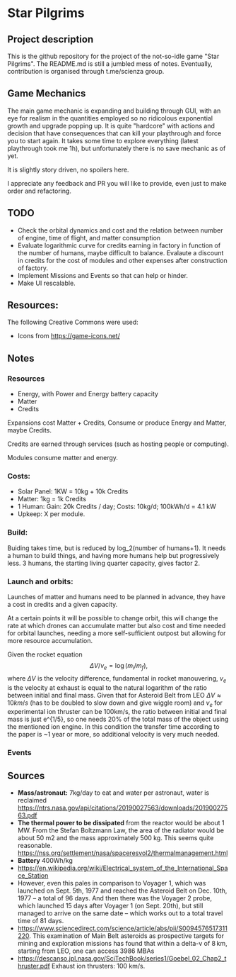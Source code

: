 # Star Pilgrims

## Project description

This is the github repository for the project of the not-so-idle game "Star Pilgrims".
The README.md is still a jumbled mess of notes. Eventually, contribution is organised through t.me/scienza group.

## Game Mechanics

The main game mechanic is expanding and building through GUI, with an eye for realism in the quantities employed so no ridicolous exponential growth and upgrade popping up. It is quite "hardcore" with actions and decision that have consequences that can kill your playthrough and force you to start again. 
It takes some time to explore everything (latest playthrough took me 1h), but unfortunately there is no save mechanic as of yet.

It is slightly story driven, no spoilers here.

I appreciate any feedback and PR you will like to provide, even just to make order and refactoring.

## TODO

- Check the orbital dynamics and cost and the relation between number of engine, time of flight, and matter consumption
- Evaluate logarithmic curve for credits earning in factory in function of the number of humans, maybe difficult to balance. Evalaute a discount in credits for the cost of modules and other expenses after construction of factory.
- Implement Missions and Events so that can help or hinder.
- Make UI rescalable.

## Resources:

The following Creative Commons were used:

- Icons from https://game-icons.net/

## Notes

### Resources

- Energy, with Power and Energy battery capacity
- Matter
- Credits

Expansions cost Matter + Credits, Consume or produce Energy and Matter, maybe Credits.

Credits are earned through services (such as hosting people or computing).

Modules consume matter and energy.

### Costs:
	
- Solar Panel: 1KW = 10kg + 10k Credits
- Matter: 1kg = 1k Credits
- 1 Human: Gain: 20k Credits / day; Costs: 10kg/d; 100kWh/d = 4.1 kW
- Upkeep: X per module.

### Build:

Buiding takes time, but is reduced by log_2(number of humans+1). It needs a human to build things, and having more humans help but progressively less. 3 humans, the starting living quarter capacity, gives factor 2.

### Launch and orbits:

Launches of matter and humans need to be planned in advance, they have a cost in credits and a given capacity.

At a certain points it will be possible to change orbit, this will change the rate at which drones can accumulate matter but also cost and time needed for orbital launches, needing a more self-sufficient outpost but allowing for more resource accumulation.

Given the rocket equation
$$ \Delta V/v_e = \log (m_i/m_f),$$
where $\Delta V$ is the velocity difference, fundamental in rocket manouvering, $v_e$ is the velocity at exhaust is equal to the natural logarithm of the ratio between initial and final mass.
Given that for Asteroid Belt from LEO $\Delta V \approx 10 km/s$ (has to be doubled to slow down and give wiggle room) and $v_e$ for experimental ion thruster can be 100km/s, the ratio between initial and final mass is just e^{1/5}, so one needs 20% of the total mass of the object using the mentioned ion engine. In this condition the transfer time according to the paper is ~1 year or more, so additional velocity is very much needed.

### Events

## Sources

- **Mass/astronaut:** 7kg/day to eat and water per astronaut, water is reclaimed
https://ntrs.nasa.gov/api/citations/20190027563/downloads/20190027563.pdf
- **The thermal power to be dissipated** from the reactor would be about 1 MW. From the Stefan Boltzmann Law, the area of the radiator would be about 50 m2 and the mass approximately 500 kg. This seems quite reasonable.
https://nss.org/settlement/nasa/spaceresvol2/thermalmanagement.html
- **Battery** 400Wh/kg
- https://en.wikipedia.org/wiki/Electrical_system_of_the_International_Space_Station
- However, even this pales in comparison to Voyager 1, which was launched on Sept. 5th, 1977 and reached the Asteroid Belt on Dec. 10th, 1977 – a total of 96 days. And then there was the Voyager 2 probe, which launched 15 days after Voyager 1 (on Sept. 20th), but still managed to arrive on the same date – which works out to a total travel time of 81 days.
- https://www.sciencedirect.com/science/article/abs/pii/S0094576517311220. This examination of Main Belt asteroids as prospective targets for mining and exploration missions has found that within a delta-v of 8 km, starting from LEO, one can access 3986 MBAs
- https://descanso.jpl.nasa.gov/SciTechBook/series1/Goebel_02_Chap2_thruster.pdf Exhaust ion thrusters: 100 km/s.




